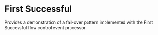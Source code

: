 # First Successful

Provides a demonstration of a fail-over pattern implemented with the First Successful flow control event processor.
